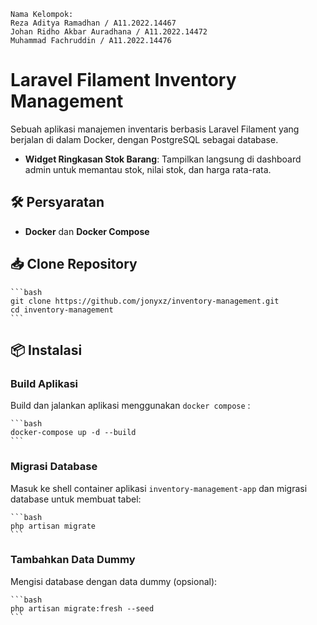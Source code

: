     Nama Kelompok:
    Reza Aditya Ramadhan / A11.2022.14467
    Johan Ridho Akbar Auradhana / A11.2022.14472
    Muhammad Fachruddin / A11.2022.14476


# Laravel Filament Inventory Management

Sebuah aplikasi manajemen inventaris berbasis Laravel Filament yang berjalan di dalam Docker, dengan PostgreSQL sebagai database.
- **Widget Ringkasan Stok Barang**: Tampilkan langsung di dashboard admin untuk memantau stok, nilai stok, dan harga rata-rata.

## 🛠️ Persyaratan

- **Docker** dan **Docker Compose**

## 📥 Clone Repository

    ```bash
    git clone https://github.com/jonyxz/inventory-management.git
    cd inventory-management
    ```

## 📦 Instalasi 

### Build Aplikasi

Build dan jalankan aplikasi menggunakan `docker compose` :

    ```bash
    docker-compose up -d --build
    ```

### Migrasi Database

Masuk ke shell container aplikasi `inventory-management-app` dan migrasi database untuk membuat tabel:

    ```bash
    php artisan migrate
    ```

### Tambahkan Data Dummy

Mengisi database dengan data dummy (opsional):

    ```bash
    php artisan migrate:fresh --seed
    ```